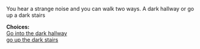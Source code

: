 You hear a strange noise
and you can walk two ways.
A dark hallway or go up a dark stairs

**Choices:**  
[Go into the dark hallway](s3-bskel.md)  
[go up the dark stairs](s3-mvamp.md)